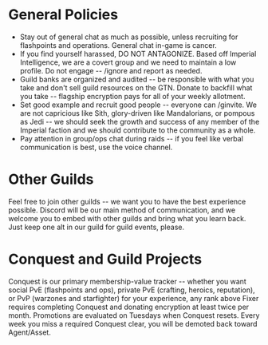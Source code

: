 # General Policies
* Stay out of general chat as much as possible, unless recruiting for flashpoints and operations. General chat in-game is cancer.
* If you find yourself harassed, DO NOT ANTAGONIZE. Based off Imperial Intelligence, we are a covert group and we need to maintain a low profile. Do not engage -- /ignore and report as needed.
* Guild banks are organized and audited -- be responsible with what you take and don't sell guild resources on the GTN. Donate to backfill what you take -- flagship encryption pays for all of your weekly allotment. 
* Set good example and recruit good people -- everyone can /ginvite. We are not capricious like Sith, glory-driven like Mandalorians, or pompous as Jedi -- we should seek the growth and success of any member of the Imperial faction and we should contribute to the community as a whole.
* Pay attention in group/ops chat during raids -- if you feel like verbal communication is best, use the voice channel.

# Other Guilds
Feel free to join other guilds -- we want you to have the best experience possible. Discord will be our main method of communication, and we welcome you to embed with other guilds and bring what you learn back. Just keep one alt in our guild for guild events, please. 

# Conquest and Guild Projects
Conquest is our primary membership-value tracker -- whether you want social PvE (flashpoints and ops), private PvE (crafting, heroics, reputation), or PvP (warzones and starfighter) for your experience, any rank above Fixer requires completing Conquest and donating encryption at least twice per month. Promotions are evaluated on Tuesdays when Conquest resets. Every week you miss a required Conquest clear, you will be demoted back toward Agent/Asset.

